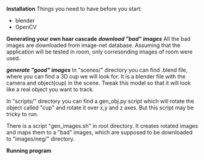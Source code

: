 **Installation**
Things you need to have before you start:
* blender
* OpenCV

**Generating your own haar cascade**
***download "bad" images***
All the bad images are downloaded from image-net database. Assuming that the
application will be tested in room, only corresonding images of room were used.

***generate "good" images***
In "scenes/" directory you can find .blend file, where you can find a 3D cup we
will look for. It is a blender file with the camera and object(cup) in the
scene. Tweak this model so that it will look like a real object you want to
track.

In "scripts/" directory you can find a gen_obj.py script which will rotate the
object called "cup" and rotate it over x,y and z axes. But this script may be
tricky to run.

There is a script "gen_images.sh" in root directory. It creates rotated images
and maps them to a "bad" images, which are supposed to be downloaded to 
"images/neg/" directory.

**Running program**
